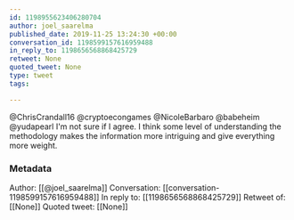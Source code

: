 ```yaml
---
id: 1198955623406280704
author: joel_saarelma
published_date: 2019-11-25 13:24:30 +00:00
conversation_id: 1198599157616959488
in_reply_to: 1198656568868425729
retweet: None
quoted_tweet: None
type: tweet
tags:

---
```


@ChrisCrandall16 @cryptoecongames @NicoleBarbaro @babeheim @yudapearl I'm not sure if I agree. I think some level of understanding the methodology makes the information more intriguing and give everything more weight.

### Metadata

Author: [[@joel_saarelma]]
Conversation: [[conversation-1198599157616959488]]
In reply to: [[1198656568868425729]]
Retweet of: [[None]]
Quoted tweet: [[None]]
